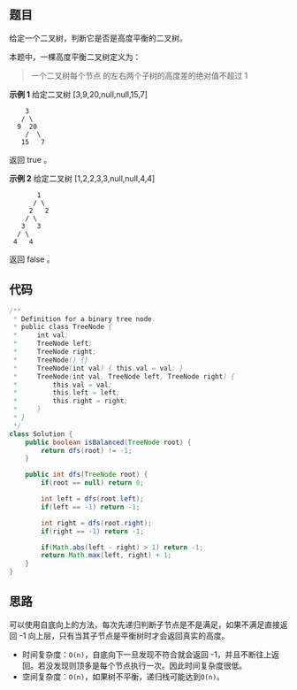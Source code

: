 ## 题目
给定一个二叉树，判断它是否是高度平衡的二叉树。

本题中，一棵高度平衡二叉树定义为：
> 一个二叉树每个节点 的左右两个子树的高度差的绝对值不超过 1

**示例 1**
给定二叉树 [3,9,20,null,null,15,7]
```
    3
   / \
  9  20
    /  \
   15   7
```
返回 true 。

**示例 2**
给定二叉树 [1,2,2,3,3,null,null,4,4]
```
       1
      / \
     2   2
    / \
   3   3
  / \
 4   4
```
返回 false 。

## 代码
```Java
/**
 * Definition for a binary tree node.
 * public class TreeNode {
 *     int val;
 *     TreeNode left;
 *     TreeNode right;
 *     TreeNode() {}
 *     TreeNode(int val) { this.val = val; }
 *     TreeNode(int val, TreeNode left, TreeNode right) {
 *         this.val = val;
 *         this.left = left;
 *         this.right = right;
 *     }
 * }
 */
class Solution {
    public boolean isBalanced(TreeNode root) {
        return dfs(root) != -1;
    }

    public int dfs(TreeNode root) {
        if(root == null) return 0;

        int left = dfs(root.left);
        if(left == -1) return -1;

        int right = dfs(root.right);
        if(right == -1) return -1;

        if(Math.abs(left - right) > 1) return -1;
        return Math.max(left, right) + 1;
    }
}
```

## 思路

可以使用自底向上的方法，每次先递归判断子节点是不是满足，如果不满足直接返回 -1 向上层，只有当其子节点是平衡树时才会返回真实的高度。

* 时间复杂度：`O(n)`，自底向下一旦发现不符合就会返回 -1，并且不断往上返回。若没发现则顶多是每个节点执行一次。因此时间复杂度很低。
* 空间复杂度：`O(n)`，如果树不平衡，递归栈可能达到`O(n)`。
